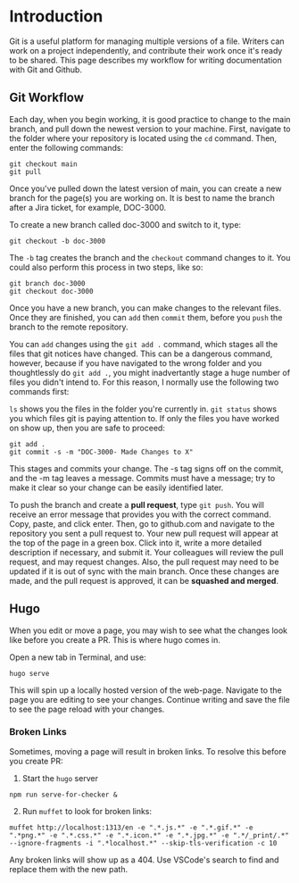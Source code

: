 # Introduction

Git is a useful platform for managing multiple versions of a file. Writers can work on a project independently, and contribute their work once it's ready to be shared. This page describes my workflow for writing documentation with Git and Github.

## Git Workflow

Each day, when you begin working, it is good practice to change to the main branch, and pull down the newest version to your machine. First, navigate to the folder where your repository is located using the `cd` command. Then, enter the following commands:

```
git checkout main
git pull
```

Once you've pulled down the latest version of main, you can create a new branch for the page(s) you are working on. It is best to name the branch after a Jira ticket, for example, DOC-3000.

To create a new branch called doc-3000 and switch to it, type:

`git checkout -b doc-3000`

The `-b` tag creates the branch and the `checkout` command changes to it. You could also perform this process in two steps, like so:

```
git branch doc-3000
git checkout doc-3000
```

Once you have a new branch, you can make changes to the relevant files. Once they are finished, you can `add` then `commit` them, before you `push` the branch to the remote repository.

You can `add` changes using the `git add .` command, which stages all the files that git notices have changed. This can be a dangerous command, however, because if you have navigated to the wrong folder and you thoughtlessly do `git add .`, you might inadvertantly stage a huge number of files you didn't intend to. For this reason, I normally use the following two commands first:

`ls` shows you the files in the folder you're currently in.
`git status` shows you which files git is paying attention to. If only the files you have worked on show up, then you are safe to proceed:

```
git add .
git commit -s -m "DOC-3000- Made Changes to X"
```

This stages and commits your change. The -s tag signs off on the commit, and the -m tag leaves a message. Commits must have a message; try to make it clear so your change can be easily identified later.

To push the branch and create a **pull request**, type `git push`. You will receive an error message that provides you with the correct command. Copy, paste, and click enter. Then, go to github.com and navigate to the repository you sent a pull request to. Your new pull request will appear at the top of the page in a green box. Click into it, write a more detailed description if necessary, and submit it. Your colleagues will review the pull request, and may request changes. Also, the pull request may need to be updated if it is out of sync with the main branch. Once these changes are made, and the pull request is approved, it can be **squashed and merged**.

## Hugo

When you edit or move a page, you may wish to see what the changes look like before you create a PR. This is where hugo comes in.

Open a new tab in Terminal, and use:

`hugo serve`

This will spin up a locally hosted version of the web-page. Navigate to the page you are editing to see your changes. Continue writing and save the file to see the page reload with your changes.

### Broken Links

Sometimes, moving a page will result in broken links. To resolve this before you create PR:

1. Start the `hugo` server

`npm run serve-for-checker &`

2. Run `muffet` to look for broken links:

`muffet http://localhost:1313/en -e ".*.js.*" -e ".*.gif.*" -e ".*png.*" -e ".*.css.*" -e ".*.icon.*" -e ".*.jpg.*" -e ".*/_print/.*" --ignore-fragments -i ".*localhost.*" --skip-tls-verification -c 10`

Any broken links will show up as a 404. Use VSCode's search to find and replace them with the new path.
